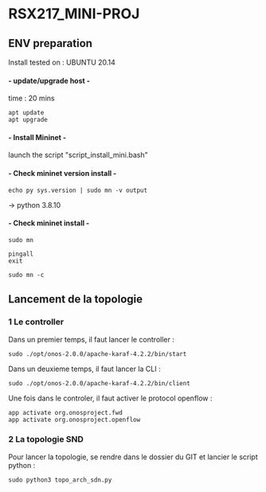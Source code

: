 # RSX217_MINI-PROJ

## ENV preparation

Install tested on : UBUNTU 20.14

#### - update/upgrade host -
time : 20 mins
```
apt update
apt upgrade
```
#### - Install Mininet -

launch the script "script_install_mini.bash"

#### - Check mininet version install -
```
echo py sys.version | sudo mn -v output
```
-> python 3.8.10

#### - Check mininet install -

```
sudo mn
```
```
pingall
exit
```
```
sudo mn -c
```

## Lancement de la topologie

### 1 Le controller
Dans un premier temps, il faut lancer le controller :
```
sudo ./opt/onos-2.0.0/apache-karaf-4.2.2/bin/start
```
Dans un deuxieme temps, il faut lancer la CLI :
```
sudo ./opt/onos-2.0.0/apache-karaf-4.2.2/bin/client
```
Une fois dans le controler, il faut activer le protocol openflow :
```
app activate org.onosproject.fwd
app activate org.onosproject.openflow
```
### 2 La topologie SND
Pour lancer la topologie, se rendre dans le dossier du GIT et lancier le script python :
```
sudo python3 topo_arch_sdn.py
```
